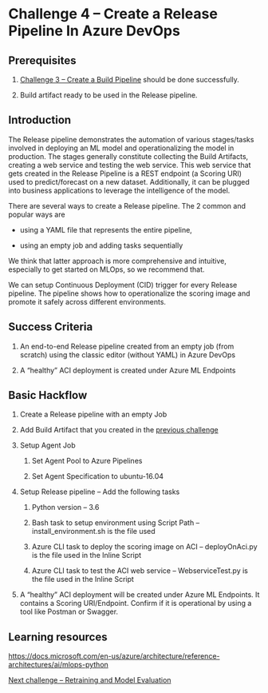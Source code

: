# Challenge 4 – Create a Release Pipeline In Azure DevOps

## Prerequisites

1.  [Challenge 3 – Create a Build Pipeline](03-BuildPipeline.md) should be done
    successfully.

2.  Build artifact ready to be used in the Release pipeline.

## Introduction

The Release pipeline demonstrates the automation of various stages/tasks
involved in deploying an ML model and operationalizing the model in production.
The stages generally constitute collecting the Build Artifacts, creating a web
service and testing the web service. This web service that gets created in the
Release Pipeline is a REST endpoint (a Scoring URI) used to predict/forecast on
a new dataset. Additionally, it can be plugged into business applications to
leverage the intelligence of the model.

There are several ways to create a Release pipeline. The 2 common and popular
ways are

-   using a YAML file that represents the entire pipeline,

-   using an empty job and adding tasks sequentially

We think that latter approach is more comprehensive and intuitive, especially to
get started on MLOps, so we recommend that.

We can setup Continuous Deployment (CID) trigger for every Release pipeline. The
pipeline shows how to operationalize the scoring image and promote it safely
across different environments.

## Success Criteria

1.  An end-to-end Release pipeline created from an empty job (from scratch)
    using the classic editor (without YAML) in Azure DevOps

2.  A “healthy” ACI deployment is created under Azure ML Endpoints

## Basic Hackflow

1.  Create a Release pipeline with an empty Job

2.  Add Build Artifact that you created in the [previous
    challenge](02-BuildPipeline.md)

3.  Setup Agent Job

    1.  Set Agent Pool to Azure Pipelines

    2.  Set Agent Specification to ubuntu-16.04

4.  Setup Release pipeline – Add the following tasks

    1.  Python version – 3.6

    2.  Bash task to setup environment using Script Path –
        install_environment.sh is the file used

    3.  Azure CLI task to deploy the scoring image on ACI – deployOnAci.py is
        the file used in the Inline Script

    4.  Azure CLI task to test the ACI web service – WebserviceTest.py is the
        file used in the Inline Script

5. A “healthy” ACI deployment will be created under Azure ML Endpoints. It contains a Scoring URI/Endpoint. Confirm if it is operational by using a tool like Postman or Swagger.

## Learning resources

<https://docs.microsoft.com/en-us/azure/architecture/reference-architectures/ai/mlops-python>

[Next challenge – Retraining and Model Evaluation](05-RetrainingAndEvaluation.md)
